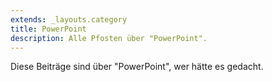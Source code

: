 ```yaml
---
extends: _layouts.category
title: PowerPoint
description: Alle Pfosten über "PowerPoint".
---
```

          
Diese Beiträge sind über "PowerPoint", wer hätte es gedacht.
          